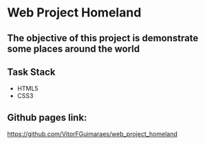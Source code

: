 # Web Project Homeland

## The objective of this project is demonstrate some places around the world

## Task Stack

- HTML5
- CSS3

## Github pages link:

https://github.com/VitorFGuimaraes/web_project_homeland
